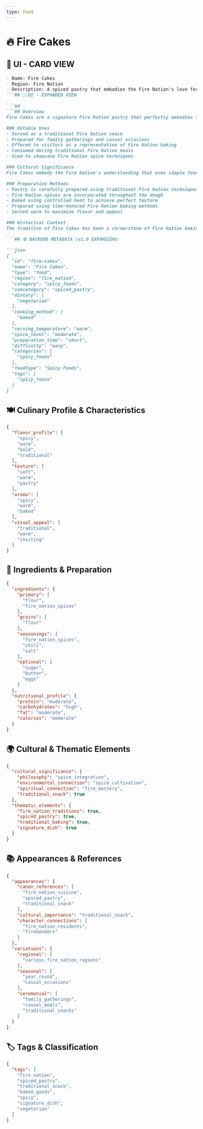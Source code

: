 ```yaml
---
type: food
---
```


# 🔥 Fire Cakes

## 🎴 UI - CARD VIEW

```md
- Name: Fire Cakes
- Region: Fire Nation
- Description: A spiced pastry that embodies the Fire Nation's love for heat and flavor, representing the nation's signature approach to baked goods.
```## 📖 UI - EXPANDED VIEW

```md
```## Overview
Fire Cakes are a signature Fire Nation pastry that perfectly embodies the nation's love for heat and bold flavors. These spiced pastries showcase the Fire Nation's mastery of baking techniques combined with their signature approach to seasoning, creating treats that are both delicious and representative of the nation's culinary identity. The dish embodies the Fire Nation's philosophy that even simple baked goods can be elevated through the judicious use of spices and seasonings, creating foods that are both comforting and exciting.

### Notable Uses
- Served as a traditional Fire Nation snack
- Prepared for family gatherings and casual occasions
- Offered to visitors as a representation of Fire Nation baking
- Consumed during traditional Fire Nation meals
- Used to showcase Fire Nation spice techniques

### Cultural Significance
Fire Cakes embody the Fire Nation's understanding that even simple foods can be transformed through the addition of carefully selected spices. The dish represents their belief that the best baked goods combine technical skill with bold flavor choices, creating treats that are both satisfying and representative of their culinary heritage. The spiced nature of these cakes reflects the Fire Nation's commitment to incorporating heat and flavor into all aspects of their cuisine.

### Preparation Methods
- Pastry is carefully prepared using traditional Fire Nation techniques
- Fire Nation spices are incorporated throughout the dough
- Baked using controlled heat to achieve perfect texture
- Prepared using time-honored Fire Nation baking methods
- Served warm to maximize flavor and appeal

### Historical Context
The tradition of Fire Cakes has been a cornerstone of Fire Nation baking culture for generations, developed as a way to showcase the nation's love for spices in even the simplest of baked goods. This pastry demonstrates the Fire Nation's practical wisdom and their ability to create satisfying treats that reflect their culinary identity. The tradition continues to be a vital part of Fire Nation culinary culture and serves as a reminder of their commitment to incorporating bold flavors into all aspects of their cuisine.

```## ⚙️ BACKEND METADATA (v1.0 EXPANSION)

```json
{
  "id": "fire-cakes",
  "name": "Fire Cakes",
  "type": "food",
  "region": "fire_nation",
  "category": "spicy_foods",
  "subcategory": "spiced_pastry",
  "dietary": [
    "vegetarian"
  ],
  "cooking_method": [
    "baked"
  ],
  "serving_temperature": "warm",
  "spice_level": "moderate",
  "preparation_time": "short",
  "difficulty": "easy",
  "categories": [
    "spicy_foods"
  ],
  "foodType": "Spicy Foods",
  "tags": [
    "spicy_foods"
  ]
}
```

## 🍽️ Culinary Profile & Characteristics

```json
{
  "flavor_profile": [
    "spicy",
    "warm",
    "bold",
    "traditional"
  ],
  "texture": [
    "soft",
    "warm",
    "pastry"
  ],
  "aroma": [
    "spicy",
    "warm",
    "baked"
  ],
  "visual_appeal": [
    "traditional",
    "warm",
    "inviting"
  ]
}
```

## 🥘 Ingredients & Preparation

```json
{
  "ingredients": {
    "primary": [
      "flour",
      "fire_nation_spices"
    ],
    "grains": [
      "flour"
    ],
    "seasonings": [
      "fire_nation_spices",
      "chili",
      "salt"
    ],
    "optional": [
      "sugar",
      "butter",
      "eggs"
    ]
  },
  "nutritional_profile": {
    "protein": "moderate",
    "carbohydrates": "high",
    "fat": "moderate",
    "calories": "moderate"
  }
}
```

## 🌍 Cultural & Thematic Elements

```json
{
  "cultural_significance": {
    "philosophy": "spice_integration",
    "environmental_connection": "spice_cultivation",
    "spiritual_connection": "fire_mastery",
    "traditional_snack": true
  },
  "thematic_elements": {
    "fire_nation_traditions": true,
    "spiced_pastry": true,
    "traditional_baking": true,
    "signature_dish": true
  }
}
```

## 📚 Appearances & References

```json
{
  "appearances": {
    "canon_references": [
      "fire_nation_cuisine",
      "spiced_pastry",
      "traditional_snack"
    ],
    "cultural_importance": "traditional_snack",
    "character_connections": [
      "fire_nation_residents",
      "firebenders"
    ]
  },
  "variations": {
    "regional": [
      "various_fire_nation_regions"
    ],
    "seasonal": [
      "year_round",
      "casual_occasions"
    ],
    "ceremonial": [
      "family_gatherings",
      "casual_meals",
      "traditional_snacks"
    ]
  }
}
```

## 🏷️ Tags & Classification

```json
{
  "tags": [
    "fire_nation",
    "spiced_pastry",
    "traditional_snack",
    "baked_goods",
    "spicy",
    "signature_dish",
    "vegetarian"
  ]
}
```
